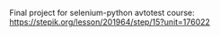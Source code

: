 Final project for selenium-python avtotest course: https://stepik.org/lesson/201964/step/15?unit=176022
